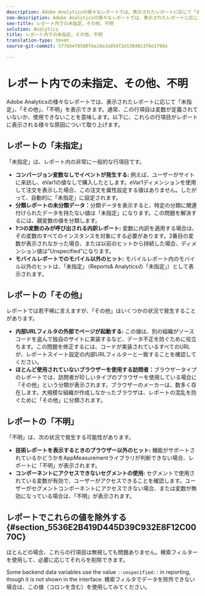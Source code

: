 ```yaml
---
description: Adobe Analyticsの様々なレポートでは、表示されたレポートに応じて「未指定」、「その他」、「不明」を表示できます。通常、この行項目は変数が定義されていないか、使用できないことを意味します。
seo-description: Adobe Analyticsの様々なレポートでは、表示されたレポートに応じて「未指定」、「その他」、「不明」を表示できます。通常、この行項目は変数が定義されていないか、使用できないことを意味します。
seo-title: レポート内での未指定、その他、不明
solution: Analytics
title: レポート内での未指定、その他、不明
translation-type: tm+mt
source-git-commit: 5776b478580fea10a3a954f2e53048c3f0e1f9da

---
```



# レポート内での未指定、その他、不明

Adobe Analyticsの様々なレポートでは、表示されたレポートに応じて「未指定」、「その他」、「不明」を表示できます。通常、この行項目は変数が定義されていないか、使用できないことを意味します。以下に、これらの行項目がレポートに表示される様々な原因について取り上げます。

## レポートの「未指定」

「未指定」は、レポート内の非常に一般的な行項目です。

* **コンバージョン変数なしでイベントが発生する:** 例えば、ユーザーがサイトに来訪し、eVar1の値なしで購入したとします。eVar1ディメンションを使用して注文を表示した場合、この注文を属性設定する値はありません。したがって、自動的に「未指定」に設定されます。
* **分類レポートの未分類データ：**&#x200B;分類データを表示すると、特定の分類に関連付けられたデータを持たない値は「未指定」になります。この問題を解決するには、親変数の値を分類します。
* **1つの変数のみが呼び出される内訳レポート:** 変数に内訳を適用する場合は、その変数のすべてのインスタンスを対象にする必要があります。2番目の変数が表示されなかった場合、または以前のヒットから持続した場合、ディメンション値は"Unspecified"になります。
* **モバイルレポートでのモバイル以外のヒット:** モバイルレポート内のモバイル以外のヒットは、「未指定」（Reports&amp; Analyticsの「未指定」）として表示されます。

## レポートの「その他」

レポートでは若干稀に言えますが、「その他」はいくつかの状況で発生することがあります。

* **内部URLフィルタの外部でページが起動する:** この値は、別の組織がソースコードを盗んで独自のサイトに実装するなど、データ不正を防ぐために役立ちます。この問題を修正するには、コードが実装されているすべてのURLが、レポートスイート設定の内部URLフィルターと一致することを確認してください。
* **ほとんど使用されていないブラウザーを使用する訪問者：**&#x200B;ブラウザータイプのレポートでは、訪問者が珍しいタイプのブラウザーを使用している場合に「その他」という分類が表示されます。ブラウザーのメーカーは、数多く存在します。大規模な組織が作成しなかったブラウザは、レポートの混乱を防ぐために「その他」に分類されます。

## レポートの「不明」

「不明」は、次の状況で発生する可能性があります。

* **技術レポートを表示するときのブラウザー以外のヒット:** 機能がサポートされているかどうかをAppMeasurementライブラリが判断できない場合、レポートに「不明」が表示されます。
* **コンポーネントにアクセスできないセグメントの使用:** セグメントで使用されている変数が有効で、ユーザーがアクセスできることを確認します。ユーザーがセグメントコンポーネントにアクセスできない場合、または変数が無効になっている場合は、「不明」が表示されます。

## レポートでこれらの値を除外する {#section_5536E2B419D445D39C932E8F12C0070C}

ほとんどの場合、これらの行項目は無視しても問題ありません。検索フィルターを使用して、必要に応じてそれらを削除できます。

Some backend data variables use the value `::unspecified::` in reporting, though it is not shown in the interface. 検索フィルタでデータを除外できない場合は、この値（コロンを含む）を使用してみてください。
